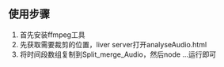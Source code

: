 ## 使用步骤

1. 首先安装ffmpeg工具
2. 先获取需要裁剪的位置，liver server打开analyseAudio.html
3. 将时间段数组复制到Split_merge_Audio，然后node ...运行即可